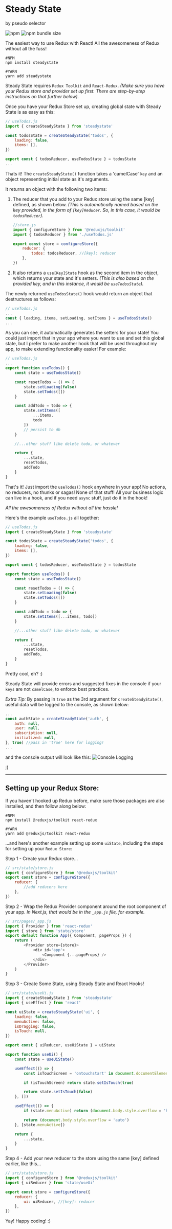 # Steady State

by pseudo selector

![npm](https://img.shields.io/npm/dt/steadystate?color=%235A6B5F&label=downloads&style=for-the-badge)
![npm bundle size](https://img.shields.io/bundlephobia/minzip/steadystate?color=%23BB8758&style=for-the-badge)

The easiest way to use Redux with React! All the awesomeness of Redux without
all the fuss!

```
#NPM
npm install steadystate
```

```
#YARN
yarn add steadystate
```

Steady State requires `Redux Toolkit` and `React-Redux`. _(Make sure you have
your Redux store and provider set up first. There are step-by-step instructions
on that further below)._

Once you have your Redux Store set up, creating global state with Steady State
is as easy as this:

```javascript
// useTodos.js
import { createSteadyState } from 'steadystate'

const todosState = createSteadyState('todos', {
    loading: false,
    items: [],
})

export const { todosReducer, useTodosState } = todosState
...
```

Thats it! The `createSteadyState()` function takes a 'camelCase' `key` and an
object representing initial state as it's arguments.

It returns an object with the following two items:

1. The reducer that you add to your Redux store using the same [key] defined, as
   shown below. _(This is automatically named based on the key provided, in the
   form of `[key]Reducer`. So, in this case, it would be `todosReducer`)._

    ```javascript
    //store.js
    import { configureStore } from '@reduxjs/toolkit'
    import { todosReducer } from './useTodos.js'

    export const store = configureStore({
        reducer: {
            todos: todosReducer, //[key]: reducer
        },
    })
    ```

2. It also returns a `use[Key]State` hook as the second item in the object,
   which returns your state and it's setters. _(This is also based on the
   provided key, and in this instance, it would be `useTodosState`)._

The newly returned `useTodosState()` hook would return an object that
destructures as follows:

```javascript
// useTodos.js
...
const { loading, items, setLoading, setItems } = useTodosState()
...
```

As you can see, it automatically generates the setters for your state! You could
just import that in your app where you want to use and set this global state,
but I prefer to make another hook that will be used throughout my app, to make
extending functionality easier! For example:

```javascript
// useTodos.js
...
export function useTodos() {
    const state = useTodosState()

    const resetTodos = () => {
        state.setLoading(false)
        state.setTodos([])
    }

    const addTodo = todo => {
        state.setItems([
            ...items,
            todo
        ])
        // persist to db
    }

    //...other stuff like delete todo, or whatever

    return {
        ...state,
        resetTodos,
        addTodo
    }
}
```

That's it! Just import the `useTodos()` hook anywhere in your app! No actions,
no reducers, no thunks or sagas! None of that stuff! All your business logic can
live in a hook, and if you need `async` stuff, just do it in the hook!

_All the awesomeness of Redux without all the hassle!_

Here's the example `useTodos.js` all together:

```javascript
// useTodos.js
import { createSteadyState } from 'steadystate'

const todosState = createSteadyState('todos', {
    loading: false,
    items: [],
})

export const { todosReducer, useTodosState } = todosState

export function useTodos() {
    const state = useTodosState()

    const resetTodos = () => {
        state.setLoading(false)
        state.setTodos([])
    }

    const addTodo = todo => {
        state.setItems([...items, todo])
    }

    //...other stuff like delete todo, or whatever

    return {
        ...state,
        resetTodos,
        addTodo,
    }
}
```

Pretty cool, eh? :)

Steady State will provide errors and suggested fixes in the console if your
`keys` are not `camelCase`, to enforce best practices.

_Extra Tip:_ By passing in `true` as the 3rd argument for `createSteadyState()`,
useful data will be logged to the console, as shown below:

```javascript
...
const authState = createSteadyState('auth', {
    auth: null,
    user: null,
    subscription: null,
    initialized: null,
}, true) //pass in 'true' here for logging!
...
```

and the console output will look like this:
![Console Logging](https://i.ibb.co/LYbkmRk/Screenshot-2021-07-28-at-11-22-03.png)

;)

---

## Setting up your Redux Store:

If you haven't hooked up Redux before, make sure those packages are also
installed, and then follow along below:

```
#NPM
npm install @reduxjs/toolkit react-redux
```

```
#YARN
yarn add @reduxjs/toolkit react-redux
```

...and here's another example setting up some `uiState`, including the steps for
setting up your `Redux Store`:

Step 1 - Create your Redux store...

```javascript
// src/state/store.js
import { configureStore } from '@reduxjs/toolkit'
export const store = configureStore({
    reducer: {
        //add reducers here
    },
})
```

Step 2 - Wrap the Redux Provider component around the root component of your
app. _In Next.js, that would be in the `_app.js` file, for example._

```javascript
// src/pages/_app.js
import { Provider } from 'react-redux'
import { store } from 'state/store'
export default function App({ Component, pageProps }) {
    return (
        <Provider store={store}>
            <div id='app'>
                <Component {...pageProps} />
            </div>
        </Provider>
    )
}
```

Step 3 - Create Some State, using Steady State and React Hooks!

```javascript
// src/state/useUi.js
import { createSteadyState } from 'steadystate'
import { useEffect } from 'react'

const uiState = createSteadyState('ui', {
    loading: false,
    menuActive: false,
    isDragging: false,
    isTouch: null,
})

export const { uiReducer, useUiState } = uiState

export function useUi() {
    const state = useUiState()

    useEffect(() => {
        const isTouchScreen = 'ontouchstart' in document.documentElement

        if (isTouchScreen) return state.setIsTouch(true)

        return state.setIsTouch(false)
    }, [])

    useEffect(() => {
        if (state.menuActive) return (document.body.style.overflow = 'hidden')

        return (document.body.style.overflow = 'auto')
    }, [state.menuActive])

    return {
        ...state,
    }
}
```

Step 4 - Add your new reducer to the store using the same [key] defined earlier,
like this...

```javascript
// src/state/store.js
import { configureStore } from '@reduxjs/toolkit'
import { uiReducer } from 'state/useUi'

export const store = configureStore({
    reducer: {
        ui: uiReducer, //[key]: reducer
    },
})
```

Yay! Happy coding! :)
